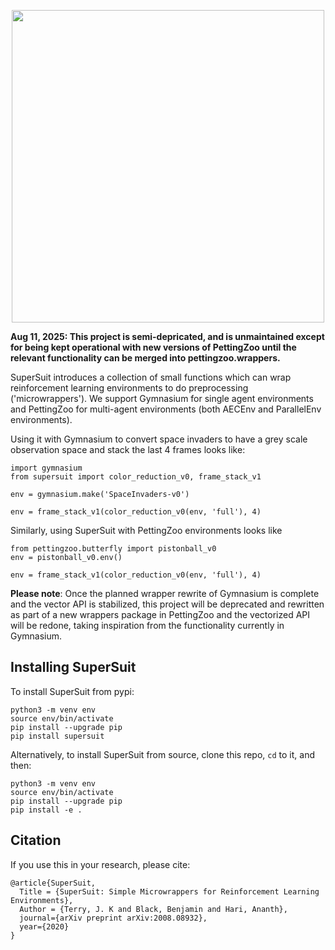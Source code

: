 <p align="center">
    <img src="https://raw.githubusercontent.com/Farama-Foundation/SuperSuit/master/supersuit-text.png" width="500px"/>
</p>

**Aug 11, 2025: This project is semi-depricated, and is unmaintained except for being kept operational with new versions of PettingZoo until the relevant functionality can be merged into pettingzoo.wrappers.**

SuperSuit introduces a collection of small functions which can wrap reinforcement learning environments to do preprocessing ('microwrappers').
We support Gymnasium for single agent environments and PettingZoo for multi-agent environments (both AECEnv and ParallelEnv environments).


Using it with Gymnasium to convert space invaders to have a grey scale observation space and stack the last 4 frames looks like:

```
import gymnasium
from supersuit import color_reduction_v0, frame_stack_v1

env = gymnasium.make('SpaceInvaders-v0')

env = frame_stack_v1(color_reduction_v0(env, 'full'), 4)
```

Similarly, using SuperSuit with PettingZoo environments looks like

```
from pettingzoo.butterfly import pistonball_v0
env = pistonball_v0.env()

env = frame_stack_v1(color_reduction_v0(env, 'full'), 4)
```


**Please note**: Once the planned wrapper rewrite of Gymnasium is complete and the vector API is stabilized, this project will be deprecated and rewritten as part of a new wrappers package in PettingZoo and the vectorized API will be redone, taking inspiration from the functionality currently in Gymnasium.

## Installing SuperSuit
To install SuperSuit from pypi:

```
python3 -m venv env
source env/bin/activate
pip install --upgrade pip
pip install supersuit
```

Alternatively, to install SuperSuit from source, clone this repo, `cd` to it, and then:

```
python3 -m venv env
source env/bin/activate
pip install --upgrade pip
pip install -e .
```

## Citation

If you use this in your research, please cite:

```
@article{SuperSuit,
  Title = {SuperSuit: Simple Microwrappers for Reinforcement Learning Environments},
  Author = {Terry, J. K and Black, Benjamin and Hari, Ananth},
  journal={arXiv preprint arXiv:2008.08932},
  year={2020}
}
```
